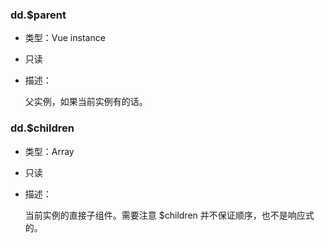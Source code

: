 ### dd.$parent

- 类型：Vue instance

- 只读

- 描述：

  父实例，如果当前实例有的话。

### dd.$children
- 类型：Array<DD instance>

- 只读

- 描述：

  当前实例的直接子组件。需要注意 $children 并不保证顺序，也不是响应式的。
